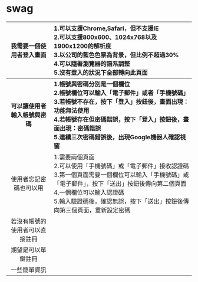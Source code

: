# swag


|我需要一個使用者登入畫面|1.可以支援Chrome,Safari，但不支援IE<br>2.可以支援800x600、1024x768以及1900x1200的解析度<br>3.以公司的藍色色票為背景，但比例不超過30%<br>4.可以隨著瀏覽器的語系調整<br>5.沒有登入的狀況下全部轉向此頁面|
|:---:|:---|
|**可以讓使用者輸入帳號與密碼**|**1.帳號與密碼分別是一個欄位<br>2.帳號欄位可以輸入「電子郵件」或者「手機號碼」<br>3.若帳號不存在，按下「登入」按鈕後，畫面出現：功能無法使用<br>4.若帳號存在但密碼錯誤，按下「登入」按鈕後，畫面出現：密碼錯誤<br>5.連續三次密碼錯誤後，出現Google機器人確認視窗**|
|使用者忘記密碼也可以用|1.需要兩個頁面<br>2.可以使用「手機號碼」或「電子郵件」接收認證碼<br>3.第一個頁面需要一個欄位可以輸入「手機號碼」或「電子郵件」，按下「送出」按鈕後傳向第二個頁面<br>4.一個欄位可以輸入認證碼<br>5.輸入驗證碼後，確認無誤，按下「送出」按鈕後傳向第三個頁面，重新設定密碼|
|若沒有帳號的使用者可以直接註冊|   |
|期望是可以單鍵註冊|   |
|一些簡單資訊|   |

